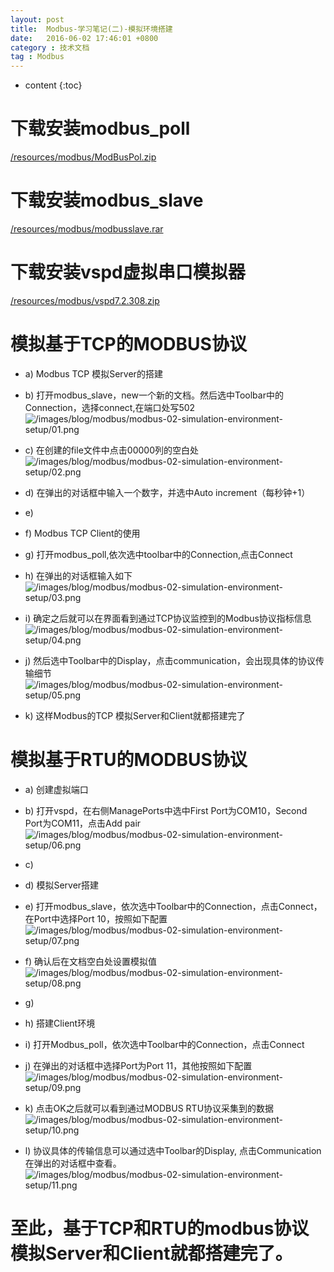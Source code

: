 ```yaml
---
layout: post
title:  Modbus-学习笔记(二)-模拟环境搭建
date:   2016-06-02 17:46:01 +0800
category : 技术文档
tag : Modbus
---
```


* content
{:toc}


下载安装modbus_poll
================================
[/resources/modbus/ModBusPol.zip](/resources/modbus/ModBusPol.zip)

下载安装modbus_slave
================================
[/resources/modbus/modbusslave.rar](/resources/modbus/modbusslave.rar)

下载安装vspd虚拟串口模拟器
================================
[/resources/modbus/vspd7.2.308.zip](/resources/modbus/vspd7.2.308.zip)

模拟基于TCP的MODBUS协议
================================

+ a) Modbus TCP 模拟Server的搭建
+ b) 打开modbus_slave，new一个新的文档。然后选中Toolbar中的Connection，选择connect,在端口处写502
![/images/blog/modbus/modbus-02-simulation-environment-setup/01.png](/images/blog/modbus/modbus-02-simulation-environment-setup/01.png)

+ c) 在创建的file文件中点击00000列的空白处
![/images/blog/modbus/modbus-02-simulation-environment-setup/02.png](/images/blog/modbus/modbus-02-simulation-environment-setup/02.png)

+ d) 在弹出的对话框中输入一个数字，并选中Auto increment（每秒钟+1）
+ e)
+ f) Modbus TCP Client的使用
+ g) 打开modbus_poll,依次选中toolbar中的Connection,点击Connect
+ h) 在弹出的对话框输入如下
![/images/blog/modbus/modbus-02-simulation-environment-setup/03.png](/images/blog/modbus/modbus-02-simulation-environment-setup/03.png)

+ i) 确定之后就可以在界面看到通过TCP协议监控到的Modbus协议指标信息
![/images/blog/modbus/modbus-02-simulation-environment-setup/04.png](/images/blog/modbus/modbus-02-simulation-environment-setup/04.png)

+ j) 然后选中Toolbar中的Display，点击communication，会出现具体的协议传输细节
![/images/blog/modbus/modbus-02-simulation-environment-setup/05.png](/images/blog/modbus/modbus-02-simulation-environment-setup/05.png)

+ k) 这样Modbus的TCP 模拟Server和Client就都搭建完了

模拟基于RTU的MODBUS协议
================================

+ a) 创建虚拟端口
+ b) 打开vspd，在右侧ManagePorts中选中First Port为COM10，Second Port为COM11，点击Add pair
![/images/blog/modbus/modbus-02-simulation-environment-setup/06.png](/images/blog/modbus/modbus-02-simulation-environment-setup/06.png)

+ c)
+ d) 模拟Server搭建
+ e) 打开modbus_slave，依次选中Toolbar中的Connection，点击Connect，在Port中选择Port 10，按照如下配置
![/images/blog/modbus/modbus-02-simulation-environment-setup/07.png](/images/blog/modbus/modbus-02-simulation-environment-setup/07.png)

+ f) 确认后在文档空白处设置模拟值
![/images/blog/modbus/modbus-02-simulation-environment-setup/08.png](/images/blog/modbus/modbus-02-simulation-environment-setup/08.png)

+ g)
+ h) 搭建Client环境
+ i) 打开Modbus_poll，依次选中Toolbar中的Connection，点击Connect
+ j) 在弹出的对话框中选择Port为Port 11，其他按照如下配置
![/images/blog/modbus/modbus-02-simulation-environment-setup/09.png](/images/blog/modbus/modbus-02-simulation-environment-setup/09.png)

+ k) 点击OK之后就可以看到通过MODBUS RTU协议采集到的数据
![/images/blog/modbus/modbus-02-simulation-environment-setup/10.png](/images/blog/modbus/modbus-02-simulation-environment-setup/10.png)

+ l) 协议具体的传输信息可以通过选中Toolbar的Display, 点击Communication在弹出的对话框中查看。
![/images/blog/modbus/modbus-02-simulation-environment-setup/11.png](/images/blog/modbus/modbus-02-simulation-environment-setup/11.png)

至此，基于TCP和RTU的modbus协议模拟Server和Client就都搭建完了。
================================

<br>
<br>
